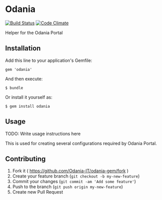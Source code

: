 # Odania

[![Build Status](https://travis-ci.org/Odania-IT/odania-gem.png?branch=master)](https://travis-ci.org/Odania-IT/odania-gem)
[![Code Climate](https://codeclimate.com/github/Odania-IT/odania-gem/badges/gpa.svg)](https://codeclimate.com/github/Odania-IT/odania-gem)

Helper for the Odania Portal

## Installation

Add this line to your application's Gemfile:

    gem 'odania'

And then execute:

    $ bundle

Or install it yourself as:

    $ gem install odania

## Usage

TODO: Write usage instructions here

This is used for creating several configurations required by Odania Portal.

## Contributing

1. Fork it ( https://github.com/Odania-IT/odania-gem/fork )
2. Create your feature branch (`git checkout -b my-new-feature`)
3. Commit your changes (`git commit -am 'Add some feature'`)
4. Push to the branch (`git push origin my-new-feature`)
5. Create new Pull Request
